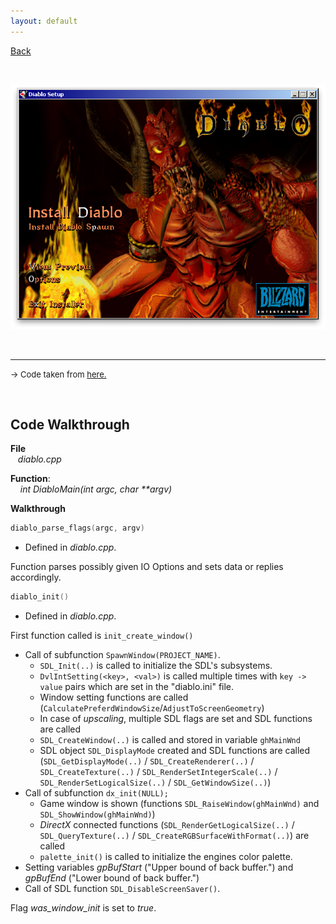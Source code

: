 ```yaml
---
layout: default
---
```


[Back](../../)

&nbsp;

![d2](../../assets/pics/diablo_inst.png)    

&nbsp;

---  

<font size="-1">&rarr; Code taken from <a href="https://github.com/diasurgical/devilutionX">here.</a></font>  

&nbsp;

## Code Walkthrough  

**File**  
&nbsp;&nbsp;&nbsp;*diablo.cpp*  

**Function**:   
&nbsp;&nbsp;&nbsp; *int DiabloMain(int argc, char \*\*argv)*  

**Walkthrough**  

```c
diablo_parse_flags(argc, argv)
```
- Defined in *diablo.cpp*.  

Function parses possibly given IO Options and sets data or replies accordingly.  

```c
diablo_init()
```
- Defined in *diablo.cpp*.  

First function called is `init_create_window()`
   - Call of subfunction `SpawnWindow(PROJECT_NAME)`.  
      - `SDL_Init(..)` is called to initialize the SDL's subsystems.
      - `DvlIntSetting(<key>, <val>)` is called multiple times with `key -> value` pairs which are set in the "diablo.ini" file.
      - Window setting functions are called (`CalculatePreferdWindowSize`/`AdjustToScreenGeometry`)  
      - In case of *upscaling*, multiple SDL flags are set and SDL functions are called
      - `SDL_CreateWindow(..)` is called and stored in variable `ghMainWnd`
      - SDL object `SDL_DisplayMode` created and SDL functions are called (`SDL_GetDisplayMode(..)` / `SDL_CreateRenderer(..)` / `SDL_CreateTexture(..)` / `SDL_RenderSetIntegerScale(..)` / `SDL_RenderSetLogicalSize(..)` / `SDL_GetWindowSize(..)`)
  - Call of subfunction `dx_init(NULL);`
      - Game window is shown (functions `SDL_RaiseWindow(ghMainWnd)` and `SDL_ShowWindow(ghMainWnd)`)
      - *DirectX* connected functions (`SDL_RenderGetLogicalSize(..)` / `SDL_QueryTexture(..)` / `SDL_CreateRGBSurfaceWithFormat(..)`) are called
      - `palette_init()` is called to initialize the engines color palette.
  - Setting variables *gpBufStart* ("Upper bound of back buffer.") and *gpBufEnd* ("Lower bound of back buffer.")
  - Call of SDL function `SDL_DisableScreenSaver()`.  

Flag *was_window_init* is set to *true*.  

